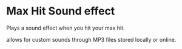 # Max Hit Sound effect  
Plays a sound effect when you hit your max hit.

allows for custom sounds through MP3 files stored locally or online.
